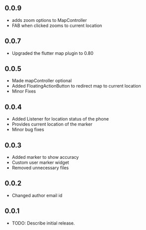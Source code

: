 ## 0.0.9

* adds zoom options to MapController
* FAB when clicked zooms to current location

## 0.0.7

* Upgraded the flutter map plugin to 0.80

## 0.0.5

* Made mapController optional
* Added FloatingActionButton to redirect map to current location
* Minor Fixes

## 0.0.4

* Added Listener for location status of the phone
* Provides current location of the marker
* Minor bug fixes

## 0.0.3

* Added marker to show accuracy
* Custom user marker widget
* Removed unnecessary files

## 0.0.2

* Changed author email id

## 0.0.1

* TODO: Describe initial release.
